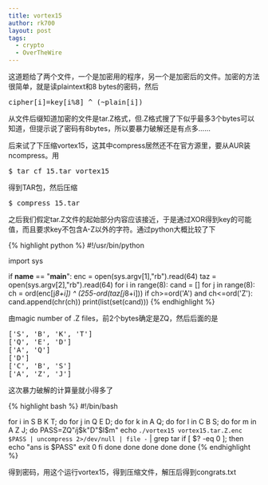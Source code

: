 ```yaml
---
title: vortex15
author: rk700
layout: post
tags:
  - crypto
  - OverTheWire
---
```

这道题给了两个文件，一个是加密用的程序，另一个是加密后的文件。加密的方法很简单，就是读plaintext和8 bytes的密码，然后
<pre>cipher[i]=key[i%8] ^ (~plain[i])</pre>

从文件后缀知道加密的文件是tar.Z格式，但.Z格式搜了下似乎最多3个bytes可以知道，但提示说了密码有8bytes，所以要暴力破解还是有点多……

后来试了下压缩vortex15，这其中compress居然还不在官方源里，要从AUR装ncompress。用
<pre>$ tar cf 15.tar vortex15</pre>
得到TAR包，然后压缩
<pre>$ compress 15.tar</pre>

之后我们假定tar.Z文件的起始部分内容应该接近，于是通过XOR得到key的可能值，而且要求key不包含A-Z以外的字符。通过python大概比较了下 

{% highlight python %}
#!/usr/bin/python

import sys 

if __name__ == "__main__":
    enc = open(sys.argv[1],"rb").read(64)
    taz = open(sys.argv[2],"rb").read(64)
    for i in range(8):
        cand = []
        for j in range(8):
            ch = ord(enc[j*8+i]) ^ (255-ord(taz[j*8+i]))
            if ch>=ord('A') and ch<=ord('Z'):
                cand.append(chr(ch))
        print(list(set(cand)))
{% endhighlight %}

由magic number of .Z files，前2个bytes确定是ZQ，然后后面的是 
<pre>
['S', 'B', 'K', 'T']
['Q', 'E', 'D']
['A', 'Q']
['D']
['C', 'B', 'S']
['A', 'Z', 'J']
</pre>

这次暴力破解的计算量就小得多了 

{% highlight bash %}
#!/bin/bash

for i in S B K T; do
    for j in Q E D; do
        for k in A Q; do
            for l in C B S; do
                for m in A Z J; do
                    PASS=ZQ"$i$j$k"D"$l$m"
                    echo `./vortex15 vortex15.tar.Z.enc $PASS | uncompress 2>/dev/null | file -` | grep tar
                    if [ $? -eq 0 ]; then
                        echo "ans is $PASS"
                        exit 0
                    fi
                done
            done
        done
    done
done
{% endhighlight %}

得到密码，用这个运行vortex15，得到压缩文件，解压后得到congrats.txt